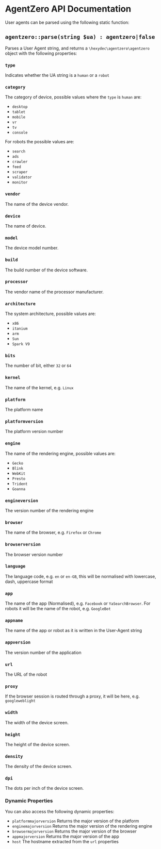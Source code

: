 # AgentZero API Documentation

User agents can be parsed using the following static function:

## `agentzero::parse(string $ua) : agentzero|false`

Parses a User Agent string, and returns a `\hexydec\agentzero\agentzero` object with the following properties:

### `type`

Indicates whether the UA string is a `human` or a `robot`

### `category`

The category of device, possible values where the `type` is `human` are:

- `desktop`
- `tablet`
- `mobile`
- `vr`
- `tv`
- `console`

For robots the possible values are:

- `search`
- `ads`
- `crawler`
- `feed`
- `scraper`
- `validator`
- `monitor`

### `vendor`

The name of the device vendor.

### `device`

The name of device.

### `model`

The device model number.

### `build`

The build number of the device software.

### `processor`

The vendor name of the processor manufacturer.

### `architecture`

The system architecture, possible values are:

- `x86`
- `itanium`
- `arm`
- `Sun`
- `Spark V9`

### `bits`

The number of bit, either `32` or `64`

### `kernel`

The name of the kernel, e.g. `Linux`

### `platform`

The platform name

### `platformversion`

The platform version number

### `engine`

The name of the rendering engine, possible values are:

- `Gecko`
- `Blink`
- `WebKit`
- `Presto`
- `Trident`
- `Goanna`

### `engineversion`

The version number of the rendering engine

### `browser`

The name of the browser, e.g. `Firefox` or `Chrome`

### `browserversion`

The browser version number

### `language`

The language code, e.g. `en` or `en-GB`, this will be normalised with lowercase, dash, uppercase format

### `app`

The name of the app (Normalised), e.g. `Facebook` or `YaSearchBrowser`. For robots it will be the name of the robot, e.g. `GoogleBot`

### `appname`

The name of the app or robot as it is written in the User-Agent string

### `appversion`

The version number of the application

### `url`

The URL of the robot

### `proxy`

If the browser session is routed through a proxy, it will be here, e.g. `googleweblight`

### `width`

The width of the device screen.

### `height`

The height of the device screen.

### `density`

The density of the device screen.
### `dpi`

The dots per inch of the device screen.

### Dynamic Properties

You can also access the following dynamic properties:

- `platformmajorversion` Returns the major version of the platform
- `enginemajorversion` Returns the major version of the rendering engine
- `browsermajorversion` Returns the major version of the browser
- `appmajorversion` Returns the major version of the app
- `host` The hostname extracted from the `url` properties